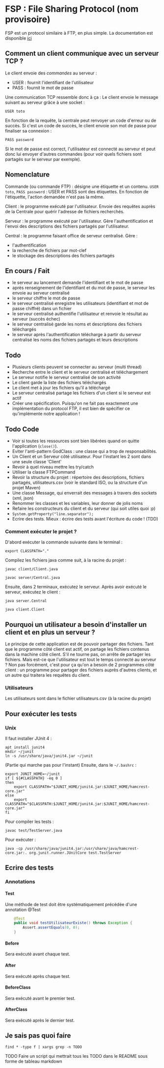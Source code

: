 # FSP : File Sharing Protocol (nom provisoire)


FSP est un protocol similaire à FTP, en plus simple.
La documentation est disponible [ici](https://poulpy.github.io/P2P/docs)

## Comment un client communique avec un serveur TCP ?

Le client envoie des *commandes* au serveur :
- USER : fournit l'identifiant de l'utilisateur
- PASS : fournit le mot de passe

Une communication TCP ressemble donc à ça :
Le client envoie le message suivant au serveur grâce à une socket :

`USER toto`


En fonction de la requête, la centrale peut renvoyer un code d'erreur ou de succès.
Si c'est un code de succès, le client envoie son mot de passe pour finaliser sa connexion :

`PASS password`

Si le mot de passe est correct, l'utilisateur est connecté au serveur et peut donc lui
envoyer d'autres commandes (pour voir quels fichiers sont partagés sur le serveur par exemple).

## Nomenclature

Commande (ou commande FTP) : désigne une étiquette et un contenu. `USER toto`, `PASS password` : USER et PASS sont des étiquettes. En fonction de l'étiquette, l'action demandée n'est pas la même.

Client : le programme exécuté par l'utilisateur. Envoie des requêtes auprès de la Centrale pour quérir l'adresse de fichiers recherchés.

Serveur : le programme exécuté par l'utilisateur. Gère l'authentification et l'envoi des descriptions des fichiers partagés par l'utilisateur.

Central : le programme faisant office de serveur centralisé. Gère :
- l'authentification
- la recherche de fichiers par mot-clef
- le stockage des descriptions des fichiers partagés

## En cours / Fait

- le serveur au lancement demande l'identifiant et le mot de passe
- après renseignement de l'identifiant et du mot de passe, le serveur les envoie au serveur centralisé
- le serveur chiffre le mot de passe
- le serveur centralisé enregistre les utilisateurs (identifiant et mot de passe chiffré) dans un fichier
- le serveur centralisé authentifie l'utilisateur et renvoie le résultat au serveur (succès échec)
- le serveur centralisé garde les noms et descriptions des fichiers téléchargés
- le serveur après l'authentification télécharge à partir du serveur centralisé les noms des fichiers partagés et leurs descriptions

## Todo


- Plusieurs clients peuvent se connecter au serveur (multi thread)
- Recherche entre le client et le serveur centralisé et téléchargement
- Le serveur notifie le serveur centralisé de son activité
- Le client garde la liste des fichiers téléchargés
- Le client met à jour les fichiers qu'il a téléchargé
- Le serveur centralisé partage les fichiers d'un client si le serveur est actif
- Créer une spécification. Puisqu'on ne fait pas exactement une implémentation du protocol FTP, il est bien de spécifier ce qu'implémente notre application !

## Todo Code

- Voir si toutes les ressources sont bien libérées quand on quitte l'application (`close()`).
- Eviter l'anti-pattern GodClass : une classe qui a trop de responsabilités.
- Un Client et un Serveur côté utilisateur. Pour l'instant les 2 sont dans une seule classe 'Client'
- Revoir à quel niveau mettre les try/catch
- Utiliser la classe FTPCommand
- Revoir la structure du projet : répertoire des descriptions, fichiers partagés, utilisateurs.csv (voir le standard ISO, ou la structure d'un projet Maven)
- Une classe Message, qui enverrait des messages à travers des sockets (xml, json)
- Renommer les classes et les variables, leur donner de jolis noms
- Refaire les constructeurs du client et du serveur (qui soit utiles quoi :p)
- `System.getProperty("line.separator");`
- Ecrire des tests. Mieux : écrire des tests avant l'écriture du code ! (TDD)


### Comment exécuter le projet ?

D'abord exécuter la commande suivante dans le terminal :

`export CLASSPATH="."`

Compilez les fichiers java comme suit, à la racine du projet :

`javac client/Client.java`

`javac server/Central.java`

Ensuite, dans 2 terminaux, exécutez le serveur. Après avoir exécuté le serveur, exécutez le client :

`java server.Central`


`java client.Client`

## Pourquoi un utilisateur a besoin d'installer un client et en plus un serveur ?

Le principe de cette application est de pouvoir partager des fichiers. Tant que le programme côté client est actif, on partage les fichiers contenus dans la machine côté client.
S'il ne tourne pas, on arrête de partager les fichiers.
Mais est-ce que l'utilisateur est tout le temps connecté au serveur ? Non pas forcément, c'est pour ça qu'on a besoin de 2 programmes côté client : un programme pour partager des fichiers auprès d'autres clients, et un autre qui traitera les requêtes du client.

### Utilisateurs

Les utilisateurs sont dans le fichier utilisateurs.csv (à la racine du projet)

## Pour exécuter les tests

### Unix

Il faut installer JUnit 4 :

```
apt install junit4
mkdir ~/junit
ln -s /usr/share/java/junit4.jar ~/junit
```
(Partie qui marche pas pour l'instant) Ensuite, dans le `~/.bashrc` :

```
export JUNIT_HOME=~/junit
if [ ${#CLASSPATH} -eq 0 ]
then
    export CLASSPATH="$JUNIT_HOME/junit4.jar:$JUNIT_HOME/hamcrest-core.jar"
else
    export CLASSPATH="$CLASSPATH:$JUNIT_HOME/junit4.jar:$JUNIT_HOME/hamcrest-core.jar"
fi
```

Pour compiler les tests :
```
javac test/TestServer.java
```

Pour exécuter :
```
java -cp /usr/share/java/junit4.jar:/usr/share/java/hamcrest-core.jar:. org.junit.runner.JUnitCore test.TestServer
```


## Ecrire des tests

### Annotations

#### Test

Une méthode de test doit être systématiquement précédée d'une annotation @Test

```java
    @Test
    public void testUtilisateurExiste() throws Exception {
        Assert.assertEquals(0, 0);
    }
```

#### Before

Sera exécuté avant chaque test.

#### After

Sera exécuté après chaque test.

#### BeforeClass

Sera exécuté avant le premier test.

#### AfterClass

Sera exécuté après le dernier test.



## Je sais pas quoi faire

`find * -type f | xargs grep -n TODO`

TODO Faire un script qui mettrait tous les TODO dans le README sous forme de tableau markdown

